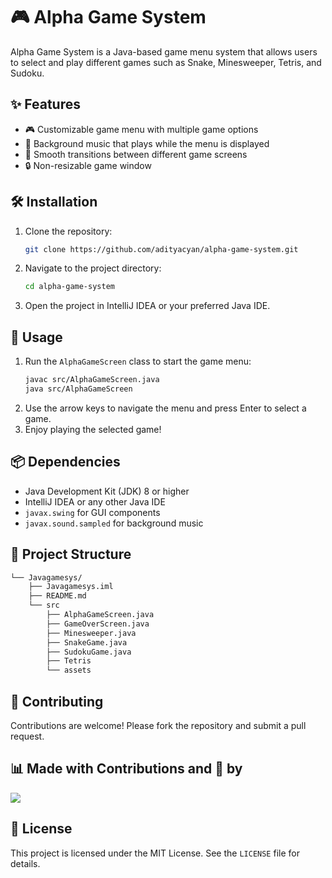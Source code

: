 # 🎮 Alpha Game System

Alpha Game System is a Java-based game menu system that allows users to select and play different games such as Snake, Minesweeper, Tetris, and Sudoku.

## ✨ Features

- 🎮 Customizable game menu with multiple game options
- 🎵 Background music that plays while the menu is displayed
- 🔄 Smooth transitions between different game screens
- 🔒 Non-resizable game window

## 🛠️ Installation

1. Clone the repository:
    ```sh
    git clone https://github.com/adityacyan/alpha-game-system.git
    ```
2. Navigate to the project directory:
    ```sh
    cd alpha-game-system
    ```
3. Open the project in IntelliJ IDEA or your preferred Java IDE.

## 🚀 Usage

1. Run the `AlphaGameScreen` class to start the game menu:
    ```sh
    javac src/AlphaGameScreen.java
    java src/AlphaGameScreen
    ```
2. Use the arrow keys to navigate the menu and press Enter to select a game.
3. Enjoy playing the selected game!

## 📦 Dependencies

- Java Development Kit (JDK) 8 or higher
- IntelliJ IDEA or any other Java IDE
- `javax.swing` for GUI components
- `javax.sound.sampled` for background music

## 📁 Project Structure
```sh
└── Javagamesys/
    ├── Javagamesys.iml
    ├── README.md
    └── src
        ├── AlphaGameScreen.java
        ├── GameOverScreen.java
        ├── Minesweeper.java
        ├── SnakeGame.java
        ├── SudokuGame.java
        ├── Tetris
        └── assets
```

## 🤝 Contributing

Contributions are welcome! Please fork the repository and submit a pull request.



## 📊 Made with Contributions and 💖 by

<p align="left">
   <a href="https://github.com/adityacyan/Javagamesys/graphs/contributors">
      <img src="https://contrib.rocks/image?repo=adityacyan/Javagamesys">
   </a>
</p>

## 📜 License

This project is licensed under the MIT License. See the `LICENSE` file for details.



```